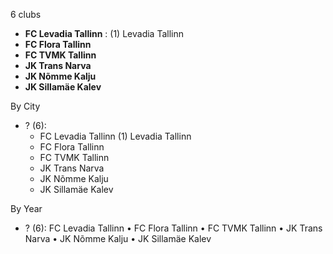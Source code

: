 6 clubs

- **FC Levadia Tallinn** : (1) Levadia Tallinn
- **FC Flora Tallinn**
- **FC TVMK Tallinn**
- **JK Trans Narva**
- **JK Nõmme Kalju**
- **JK Sillamäe Kalev**




By City

- ? (6): 
  - FC Levadia Tallinn  (1) Levadia Tallinn
  - FC Flora Tallinn 
  - FC TVMK Tallinn 
  - JK Trans Narva 
  - JK Nõmme Kalju 
  - JK Sillamäe Kalev 




By Year

- ? (6):   FC Levadia Tallinn • FC Flora Tallinn • FC TVMK Tallinn • JK Trans Narva • JK Nõmme Kalju • JK Sillamäe Kalev




